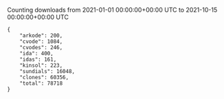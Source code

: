 
Counting downloads from 2021-01-01 00:00:00+00:00 UTC to 2021-10-15 00:00:00+00:00 UTC

```
{
    "arkode": 200,
    "cvode": 1084,
    "cvodes": 246,
    "ida": 400,
    "idas": 161,
    "kinsol": 223,
    "sundials": 16048,
    "clones": 60356,
    "total": 78718
}
```
